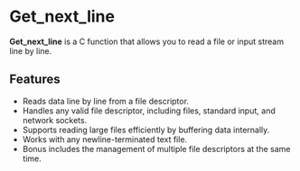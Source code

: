 # Get_next_line

**Get_next_line** is a C function that allows you to read a file or input stream line by line.

## Features

- Reads data line by line from a file descriptor.
- Handles any valid file descriptor, including files, standard input, and network sockets.
- Supports reading large files efficiently by buffering data internally.
- Works with any newline-terminated text file.
- Bonus includes the management of multiple file descriptors at the same time.
